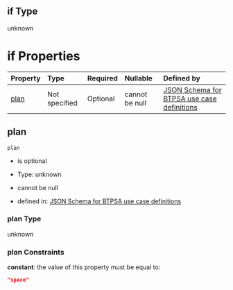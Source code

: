 ## if Type

unknown

# if Properties

| Property      | Type          | Required | Nullable       | Defined by                                                                                                                                                                                                                                    |
| :------------ | :------------ | :------- | :------------- | :-------------------------------------------------------------------------------------------------------------------------------------------------------------------------------------------------------------------------------------------- |
| [plan](#plan) | Not specified | Optional | cannot be null | [JSON Schema for BTPSA use case definitions](btpsa-usecase-properties-services-items-allof-1-then-allof-124-then-allof-3-if-properties-plan.md "undefined#/properties/services/items/allOf/1/then/allOf/124/then/allOf/3/if/properties/plan") |

## plan



`plan`

*   is optional

*   Type: unknown

*   cannot be null

*   defined in: [JSON Schema for BTPSA use case definitions](btpsa-usecase-properties-services-items-allof-1-then-allof-124-then-allof-3-if-properties-plan.md "undefined#/properties/services/items/allOf/1/then/allOf/124/then/allOf/3/if/properties/plan")

### plan Type

unknown

### plan Constraints

**constant**: the value of this property must be equal to:

```json
"space"
```
